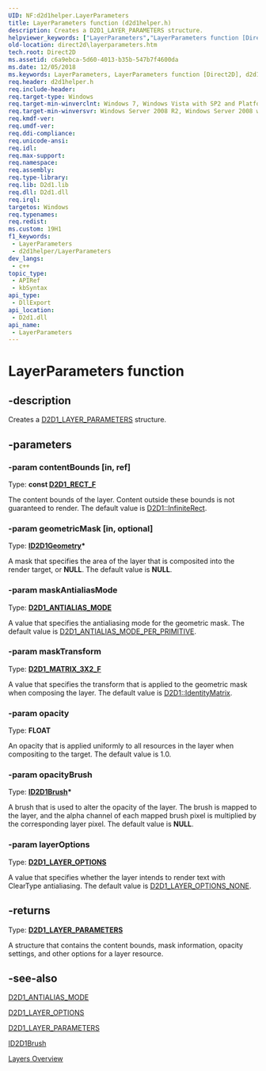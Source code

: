 ```yaml
---
UID: NF:d2d1helper.LayerParameters
title: LayerParameters function (d2d1helper.h)
description: Creates a D2D1_LAYER_PARAMETERS structure.
helpviewer_keywords: ["LayerParameters","LayerParameters function [Direct2D]","d2d1helper/LayerParameters","direct2d.layerparameters"]
old-location: direct2d\layerparameters.htm
tech.root: Direct2D
ms.assetid: c6a9ebca-5d60-4013-b35b-547b7f4600da
ms.date: 12/05/2018
ms.keywords: LayerParameters, LayerParameters function [Direct2D], d2d1helper/LayerParameters, direct2d.layerparameters
req.header: d2d1helper.h
req.include-header: 
req.target-type: Windows
req.target-min-winverclnt: Windows 7, Windows Vista with SP2 and Platform Update for Windows Vista [desktop apps \| UWP apps]
req.target-min-winversvr: Windows Server 2008 R2, Windows Server 2008 with SP2 and Platform Update for Windows Server 2008 [desktop apps \| UWP apps]
req.kmdf-ver: 
req.umdf-ver: 
req.ddi-compliance: 
req.unicode-ansi: 
req.idl: 
req.max-support: 
req.namespace: 
req.assembly: 
req.type-library: 
req.lib: D2d1.lib
req.dll: D2d1.dll
req.irql: 
targetos: Windows
req.typenames: 
req.redist: 
ms.custom: 19H1
f1_keywords:
 - LayerParameters
 - d2d1helper/LayerParameters
dev_langs:
 - c++
topic_type:
 - APIRef
 - kbSyntax
api_type:
 - DllExport
api_location:
 - D2d1.dll
api_name:
 - LayerParameters
---
```


# LayerParameters function


## -description

Creates a <a href="https://docs.microsoft.com/windows/desktop/api/d2d1/ns-d2d1-d2d1_layer_parameters">D2D1_LAYER_PARAMETERS</a> structure.

## -parameters

### -param contentBounds [in, ref]

Type: <b>const <a href="https://docs.microsoft.com/windows/desktop/Direct2D/d2d1-rect-f">D2D1_RECT_F</a></b>

The content bounds of the layer. Content outside these bounds is not guaranteed to render.  The default value is <a href="https://docs.microsoft.com/windows/desktop/api/d2d1helper/nf-d2d1helper-infiniterect">D2D1::InfiniteRect</a>.

### -param geometricMask [in, optional]

Type: <b><a href="https://docs.microsoft.com/windows/desktop/api/d2d1/nn-d2d1-id2d1geometry">ID2D1Geometry</a>*</b>

A mask that specifies the area of the  layer that is composited into the render target, or <b>NULL</b>. The default value is <b>NULL</b>.

### -param maskAntialiasMode

Type: <b><a href="https://docs.microsoft.com/windows/desktop/api/d2d1/ne-d2d1-d2d1_antialias_mode">D2D1_ANTIALIAS_MODE</a></b>

A value that specifies the antialiasing mode for the  geometric mask. The default value is   <a href="https://docs.microsoft.com/windows/desktop/api/d2d1/ne-d2d1-d2d1_antialias_mode">D2D1_ANTIALIAS_MODE_PER_PRIMITIVE</a>.

### -param maskTransform

Type: <b><a href="https://docs.microsoft.com/windows/desktop/Direct2D/d2d1-matrix-3x2-f">D2D1_MATRIX_3X2_F</a></b>

A value that specifies the transform that is applied to the geometric mask when composing the layer. The default value is <a href="https://docs.microsoft.com/windows/desktop/api/d2d1helper/nf-d2d1helper-identitymatrix">D2D1::IdentityMatrix</a>.

### -param opacity

Type: <b>FLOAT</b>

An opacity that is applied uniformly to all resources in the layer when compositing to the target. The default value is 1.0.

### -param opacityBrush

Type: <b><a href="https://docs.microsoft.com/windows/desktop/api/d2d1/nn-d2d1-id2d1brush">ID2D1Brush</a>*</b>

A brush that is used to alter the opacity of the layer. The brush 
is mapped to the layer, and the alpha channel of each mapped brush pixel is multiplied by the corresponding layer pixel.  The default value is <b>NULL</b>.

### -param layerOptions

Type: <b><a href="https://docs.microsoft.com/windows/desktop/api/d2d1/ne-d2d1-d2d1_layer_options">D2D1_LAYER_OPTIONS</a></b>

A value that specifies whether the layer intends to render text with ClearType antialiasing. The default value is <a href="https://docs.microsoft.com/windows/desktop/api/d2d1/ne-d2d1-d2d1_layer_options">D2D1_LAYER_OPTIONS_NONE</a>.

## -returns

Type: <b><a href="https://docs.microsoft.com/windows/desktop/api/d2d1/ns-d2d1-d2d1_layer_parameters">D2D1_LAYER_PARAMETERS</a></b>

A structure that contains the content bounds, mask information, opacity settings, and other options for a layer resource.

## -see-also

<a href="https://docs.microsoft.com/windows/desktop/api/d2d1/ne-d2d1-d2d1_antialias_mode">D2D1_ANTIALIAS_MODE</a>



<a href="https://docs.microsoft.com/windows/desktop/api/d2d1/ne-d2d1-d2d1_layer_options">D2D1_LAYER_OPTIONS</a>



<a href="https://docs.microsoft.com/windows/desktop/api/d2d1/ns-d2d1-d2d1_layer_parameters">D2D1_LAYER_PARAMETERS</a>



<a href="https://docs.microsoft.com/windows/desktop/api/d2d1/nn-d2d1-id2d1brush">ID2D1Brush</a>



<a href="https://docs.microsoft.com/windows/desktop/Direct2D/direct2d-layers-overview">Layers Overview</a>

